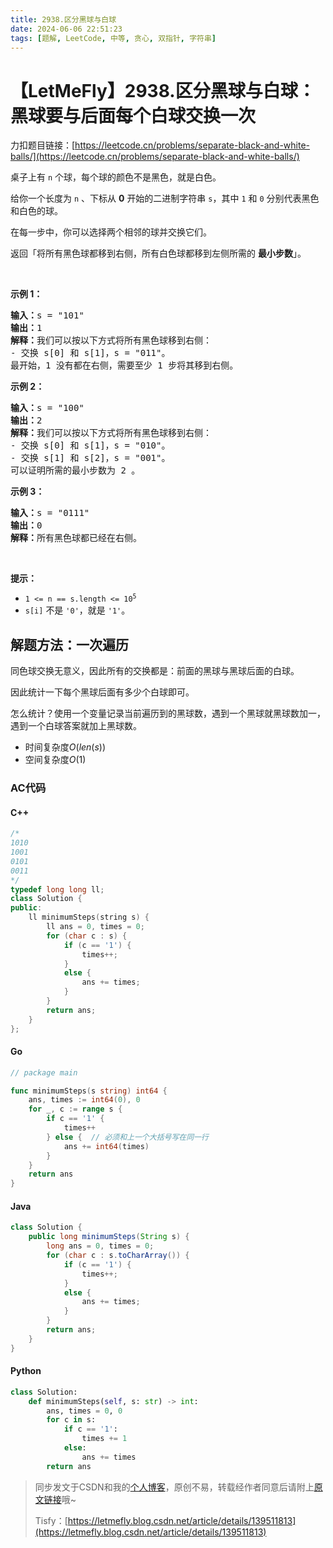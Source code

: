 ```yaml
---
title: 2938.区分黑球与白球
date: 2024-06-06 22:51:23
tags: [题解, LeetCode, 中等, 贪心, 双指针, 字符串]
---
```


# 【LetMeFly】2938.区分黑球与白球：黑球要与后面每个白球交换一次

力扣题目链接：[https://leetcode.cn/problems/separate-black-and-white-balls/](https://leetcode.cn/problems/separate-black-and-white-balls/)

<p>桌子上有 <code>n</code> 个球，每个球的颜色不是黑色，就是白色。</p>

<p>给你一个长度为 <code>n</code> 、下标从 <strong>0</strong> 开始的二进制字符串 <code>s</code>，其中 <code>1</code> 和 <code>0</code> 分别代表黑色和白色的球。</p>

<p>在每一步中，你可以选择两个相邻的球并交换它们。</p>

<p>返回「将所有黑色球都移到右侧，所有白色球都移到左侧所需的 <strong>最小步数</strong>」。</p>

<p>&nbsp;</p>

<p><strong class="example">示例 1：</strong></p>

<pre>
<strong>输入：</strong>s = "101"
<strong>输出：</strong>1
<strong>解释：</strong>我们可以按以下方式将所有黑色球移到右侧：
- 交换 s[0] 和 s[1]，s = "011"。
最开始，1 没有都在右侧，需要至少 1 步将其移到右侧。</pre>

<p><strong class="example">示例 2：</strong></p>

<pre>
<strong>输入：</strong>s = "100"
<strong>输出：</strong>2
<strong>解释：</strong>我们可以按以下方式将所有黑色球移到右侧：
- 交换 s[0] 和 s[1]，s = "010"。
- 交换 s[1] 和 s[2]，s = "001"。
可以证明所需的最小步数为 2 。
</pre>

<p><strong class="example">示例 3：</strong></p>

<pre>
<strong>输入：</strong>s = "0111"
<strong>输出：</strong>0
<strong>解释：</strong>所有黑色球都已经在右侧。
</pre>

<p>&nbsp;</p>

<p><strong>提示：</strong></p>

<ul>
	<li><code>1 &lt;= n == s.length &lt;= 10<sup>5</sup></code></li>
	<li><code>s[i]</code> 不是 <code>'0'</code>，就是 <code>'1'</code>。</li>
</ul>


    
## 解题方法：一次遍历

同色球交换无意义，因此所有的交换都是：前面的黑球与黑球后面的白球。

因此统计一下每个黑球后面有多少个白球即可。

怎么统计？使用一个变量记录当前遍历到的黑球数，遇到一个黑球就黑球数加一，遇到一个白球答案就加上黑球数。

+ 时间复杂度$O(len(s))$
+ 空间复杂度$O(1)$

### AC代码

#### C++

```cpp
/*
1010
1001
0101
0011
*/
typedef long long ll;
class Solution {
public:
    ll minimumSteps(string s) {
        ll ans = 0, times = 0;
        for (char c : s) {
            if (c == '1') {
                times++;
            }
            else {
                ans += times;
            }
        }
        return ans;
    }
};
```

#### Go

```go
// package main

func minimumSteps(s string) int64 {
    ans, times := int64(0), 0
    for _, c := range s {
        if c == '1' {
            times++
        } else {  // 必须和上一个大括号写在同一行
            ans += int64(times)
        }
    }
    return ans
}
```

#### Java

```java
class Solution {
    public long minimumSteps(String s) {
        long ans = 0, times = 0;
        for (char c : s.toCharArray()) {
            if (c == '1') {
                times++;
            }
            else {
                ans += times;
            }
        }
        return ans;
    }
}
```

#### Python

```python
class Solution:
    def minimumSteps(self, s: str) -> int:
        ans, times = 0, 0
        for c in s:
            if c == '1':
                times += 1
            else:
                ans += times
        return ans
```

> 同步发文于CSDN和我的[个人博客](https://blog.letmefly.xyz/)，原创不易，转载经作者同意后请附上[原文链接](https://blog.letmefly.xyz/2024/06/06/LeetCode%202938.%E5%8C%BA%E5%88%86%E9%BB%91%E7%90%83%E4%B8%8E%E7%99%BD%E7%90%83/)哦~
>
> Tisfy：[https://letmefly.blog.csdn.net/article/details/139511813](https://letmefly.blog.csdn.net/article/details/139511813)
